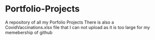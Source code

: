 # Portfolio-Projects
A repository of all my Porfolio Projects
There is also a CovidVaccinations.xlsx file that I can not upload as it is too large for my memebership of github
